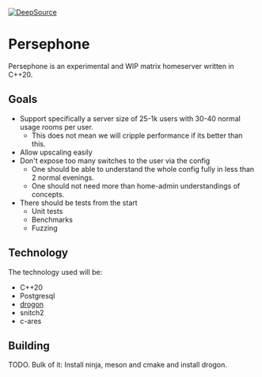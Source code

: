 [![DeepSource](https://app.deepsource.com/gh/MTRNord/persephone.svg/?label=active+issues&show_trend=true&token=ySiOHgM0IAnpEO5N3mWVcmVg)](https://app.deepsource.com/gh/MTRNord/persephone/)

# Persephone

Persephone is an experimental and WIP matrix homeserver written in C++20.

## Goals

- Support specifically a server size of 25-1k users with 30-40 normal usage rooms per user.
  - This does not mean we will cripple performance if its better than this.
- Allow upscaling easily
- Don't expose too many switches to the user via the config
  - One should be able to understand the whole config fully in less than 2 normal evenings.
  - One should not need more than home-admin understandings of concepts.
- There should be tests from the start
  - Unit tests
  - Benchmarks
  - Fuzzing

## Technology

The technology used will be:

- C++20
- Postgresql
- [drogon](https://drogonframework.github.io)
- snitch2
- c-ares

## Building

TODO. Bulk of it: Install ninja, meson and cmake and install drogon.
